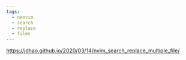 ```yaml
---
tags:
  - neovim
  - search
  - replace
  - files
---
```


https://jdhao.github.io/2020/03/14/nvim_search_replace_multiple_file/

